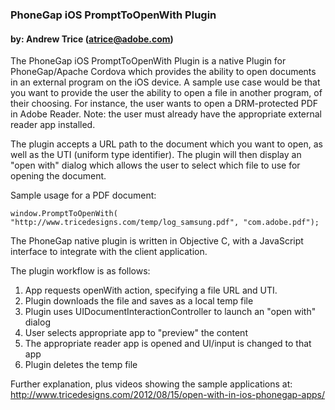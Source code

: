 ### PhoneGap iOS PromptToOpenWith Plugin
#### by: Andrew Trice (atrice@adobe.com)

The PhoneGap iOS PromptToOpenWith Plugin is a native Plugin for PhoneGap/Apache Cordova which provides the ability to open documents in an external program on the iOS device.   A sample use case would be that you want to provide the user the ability to open a file in another program, of their choosing.   For instance, the user wants to open a DRM-protected PDF in Adobe Reader. Note: the user must already have the appropriate external reader app installed.

The plugin accepts a URL path to the document which you want to open, as well as the UTI (uniform type identifier).  The plugin will then display an "open with" dialog which allows the user to select which file to use for opening the document.

Sample usage for a PDF document:

	window.PromptToOpenWith( "http://www.tricedesigns.com/temp/log_samsung.pdf", "com.adobe.pdf");

The PhoneGap native plugin is written in Objective C, with a JavaScript interface to integrate with the client application.

The plugin workflow is as follows:

1. App requests openWith action, specifying a file URL and UTI.
2. Plugin downloads the file and saves as a local temp file
3. Plugin uses UIDocumentInteractionController to launch an "open with" dialog
4. User selects appropriate app to "preview" the content
5. The appropriate reader app is opened and UI/input is changed to that app
6. Plugin deletes the temp file

Further explanation, plus videos showing the sample applications at:
http://www.tricedesigns.com/2012/08/15/open-with-in-ios-phonegap-apps/